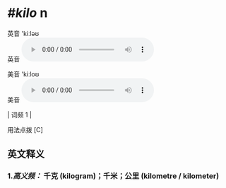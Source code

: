 # ***\#kilo*** n
英音 'kiːləʊ  
英音
<audio src="./media/kilo-B.aac" controls="controls"></audio>

美音 'kiːloʊ  
美音
<audio src="./media/kilo.aac" controls="controls"></audio>



| 词频 1 |  

用法点拨  [C]

英文释义
---
### 1.*高义频：* **千克 (kilogram)；千米；公里 (kilometre / kilometer)**  


